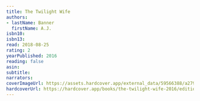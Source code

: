 ```yaml
---
title: The Twilight Wife
authors:
- lastName: Banner
  firstName: A.J.
isbn10:
isbn13:
read: 2018-08-25
rating: 2
yearPublished: 2016
reading: false
asin:
subtitle:
narrators:
coverImageUrl: https://assets.hardcover.app/external_data/59566388/a279c24da164e9276443addafb3896866e52d32c.jpeg
hardcoverUrl: https://hardcover.app/books/the-twilight-wife-2016/editions/30493659
---
```

